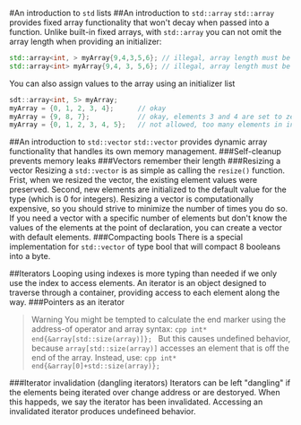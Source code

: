 #An introduction to `std` lists
##An introduction to `std::array`
`std::array` provides fixed array functionality that won't decay when passed into a function.
Unlike built-in fixed arrays, with `std::array` you can not omit the array length when providing an initializer:
```cpp
std::array<int, > myArray{9,4,3,5,6}; // illegal, array length must be provided
std::array<int> myArray{9,4, 3, 5,6}; // illegal, array length must be provided
```
You can also assign values to the array using an initializer list
```cpp
sdt::array<int, 5> myArray;
myArray = {0, 1, 2, 3, 4};      // okay
myArray = {9, 8, 7};            // okay, elements 3 and 4 are set to zero
myArray = {0, 1, 2, 3, 4, 5};   // not allowed, too many elements in initializer list
```
##An introduction to `std::vector`
`std::vector` provides dynamic array functionality that handles its own memory management.
###Self-cleanup prevents memory leaks
###Vectors remember their length
###Resizing a vector
Resizing a `std::vector` is as simple as calling the `resize()` function.
Frist, when we resized the vector, the existing element values were preserved.
Second, new elements are initialized to the default value for the type (which is 0 for integers).
Resizing a vector is computationally expensive, so you should strive to minimize the number of times you do so. If you need a vector with a specific number of elements but don't know the values of the elements at the point of declaration, you can create a vector with default elements.
###Compacting bools
There is a special implementation for `std::vector` of type bool that will compact 8 booleans into a byte.

##Iterators
Looping using indexes is more typing than needed if we only use the index to access elements.
An iterator is an object designed to traverse through a container, providing access to each element along the way.
###Pointers as an iterator
>Warning
>You might be tempted to calculate the end marker using the address-of operator and array syntax:
>       ```cpp
>           int* end{&array[std::size(array)]};
>       ```
> But this causes undefined behavior, because `array[std::size(array)]` accesses an element that is off the end of the array.
>Instead, use:
>       ```cpp
>           int* end{&array[0]+std::size(array)};
>       ```

###Iterator invalidation (dangling iterators)
Iterators can be left "dangling" if the elements being iterated over change address or are destoryed. When this happeds, we say the iterator has been invalidated. Accessing an invalidated iterator produces undefineed behavior.
